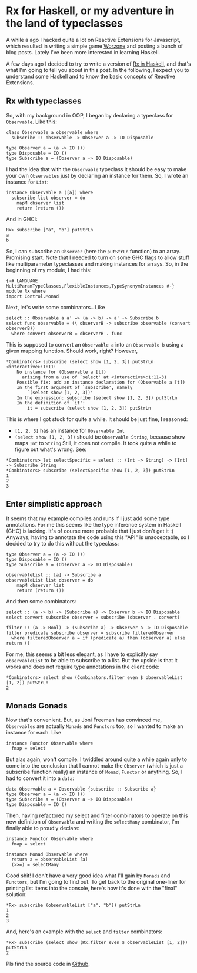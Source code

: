 # Rx for Haskell, or my adventure in the land of typeclasses

A while a ago I hacked quite a lot on Reactive Extensions for Javascript, which resulted in writing a simple game [Worzone](http://juhajasatu.com/worzone) and posting a bunch of blog posts. Lately I've been more interested in learning Haskell.

A few days ago I decided to try to write a version of [Rx in Haskell](http://github.com/raimohanska/rx-haskell), and that's what I'm going to tell you about in this post. In the following, I expect you to understand some Haskell and to know the basic concepts of Reactive Extensions.  

## Rx with typeclasses

So, with my background in OOP, I began by declaring a typeclass for
`Observable`. Like this:

~~~ {.haskell}
class Observable a observable where
  subscribe :: observable -> Observer a -> IO Disposable

type Observer a = (a -> IO ())
type Disposable = IO ()
type Subscribe a = (Observer a -> IO Disposable)
~~~

I had the idea that with the `Observable` typeclass it should be easy to make your own `Observables` just by declaring an instance for them. So, I wrote an instance for `List`:

~~~ {.haskell}
instance Observable a ([a]) where
  subscribe list observer = do
    mapM observer list
    return (return ())
~~~

And in GHCI:

~~~ {.haskell}
Rx> subscribe ["a", "b"] putStrLn
a
b
~~~

So, I can subscribe an `Observer` (here the  `putStrLn` function) to an array. Promising start. Note that I needed to turn on some GHC flags to allow stuff like multiparameter typeclasses and making instances for arrays. So, in the beginning of my module, I had this:

~~~ {.haskell}
{-# LANGUAGE MultiParamTypeClasses,FlexibleInstances,TypeSynonymInstances #-}
module Rx where
import Control.Monad
~~~

Next, let's write some combinators.. Like

~~~ {.haskell}
select :: Observable a a' => (a -> b) -> a' -> Subscribe b 
select func observable = (\ observerB -> subscribe observable (convert observerB))
  where convert observerB = observerB . func
~~~

This is supposed to convert an `Observable a` into an `Observable b` using a given mapping function. Should work, right? However,

~~~ {.haskell}
*Combinators> subscribe (select show [1, 2, 3]) putStrLn
<interactive>:1:11:
    No instance for (Observable a [t])
      arising from a use of `select' at <interactive>:1:11-31
    Possible fix: add an instance declaration for (Observable a [t])
    In the first argument of `subscribe', namely
        `(select show [1, 2, 3])'
    In the expression: subscribe (select show [1, 2, 3]) putStrLn
    In the definition of `it':
        it = subscribe (select show [1, 2, 3]) putStrLn
~~~

This is where I got stuck for quite a while. It should be just fine, I reasoned: 

- `[1, 2, 3]` has an instance for `Observable Int`
- `(select show [1, 2, 3])` should be `Observable String`, because show maps `Int` to `String`
Still, it does not compile. It took quite a while to figure out what's wrong. See:

~~~ {.haskell}
*Combinators> let selectSpecific = select :: (Int -> String) -> [Int] -> Subscribe String
*Combinators> subscribe (selectSpecific show [1, 2, 3]) putStrLn
1
2
3
~~~

## Enter simplistic approach

It seems that my example compiles and runs if I just add some type annotations. For me this seems like the type inference system in Haskell (GHC) is lacking. It's of course more probable that I just don't get it :) Anyways, having to annotate the code using this "API" is unacceptable, so I decided to try to do this without the typeclass:

~~~ {.haskell}
type Observer a = (a -> IO ())
type Disposable = IO ()
type Subscribe a = (Observer a -> IO Disposable)

observableList :: [a] -> Subscribe a
observableList list observer = do
    mapM observer list 
    return (return ())
~~~

And then some combinators:

~~~ {.haskell}
select :: (a -> b) -> (Subscribe a) -> Observer b -> IO Disposable
select convert subscribe observer = subscribe (observer . convert)

filter :: (a -> Bool) -> (Subscribe a) -> Observer a -> IO Disposable
filter predicate subscribe observer = subscribe filteredObserver
  where filteredObserver a = if (predicate a) then (observer a) else return ()
~~~

For me, this seems a bit less elegant, as I have to explicitly say `observableList` to be able to subscribe to a list. But the upside is that it works and does not require type annotations in the client code:

~~~ {.haskell}
*Combinators> select show (Combinators.filter even $ observableList [1, 2]) putStrLn
2
~~~

## Monads Gonads

Now that's convenient. But, as Joni Freeman has convinced me,  `Observables` are actually  `Monads` and  `Functors` too, so I wanted to make an instance for each. Like

~~~ {.haskell}
instance Functor Observable where
  fmap = select
~~~

But alas again, won't compile. I twiddled around quite a while again only to come into the conclusion that I cannot make the `Observer` (which is just a subscribe function really) an instance of `Monad`,  `Functor` or anything. So, I had to convert it into a `data`:

~~~ {.haskell}
data Observable a = Observable {subscribe :: Subscribe a}
type Observer a = (a -> IO ())
type Subscribe a = (Observer a -> IO Disposable)
type Disposable = IO ()
~~~

Then, having refactored my select and filter combinators to operate on this new definition of  `Observable` and writing the  `selectMany` combinator, I'm finally able to proudly declare:

~~~ {.haskell}
instance Functor Observable where
  fmap = select

instance Monad Observable where
  return a = observableList [a]
  (>>=) = selectMany
~~~

Good shit! I don't have a very good idea what I'll gain by `Monads` and
 `Functors`, but I'm going to find out. To get back to the original
one-liner for printing list items into the console, here's how it's done
with the "final" solution:

~~~ {.haskell}
*Rx> subscribe (observableList ["a", "b"]) putStrLn
1
2
3
~~~

And, here's an example with the `select` and `filter` combinators:

~~~ {.haskell}
*Rx> subscribe (select show (Rx.filter even $ observableList [1, 2])) putStrLn
2
~~~

Pls find the source code in [Github](http://github.com/raimohanska/rx-haskell).
